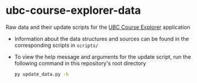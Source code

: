 # ubc-course-explorer-data

Raw data and their update scripts for the [UBC Course Explorer](https://github.com/patrick-5546/ubc-course-explorer) application

- Information about the data structures and sources can be found in the corresponding scripts in `scripts/`
- To view the help message and arguments for the update script, run the following command in this repository's root directory

    ```sh
    py update_data.py -h
    ```
